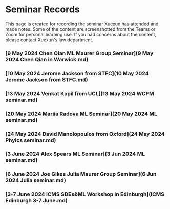 # Seminar Records

This page is created for recording the seminar Xuexun has attended and made notes. Some of the content are screenshotted from the Teams or Zoom for personal learning use. If you had concerns about the content, please contact Xuexun's law department.

### [9 May 2024 Chen Qian ML Maurer Group Seminar](9 May 2024 Chen Qian in Warwick.md)

### [10 May 2024 Jerome Jackson from STFC](10 May 2024 Jerome Jackson from STFC.md)

### [13 May 2024 Venkat Kapil from UCL](13 May 2024 WCPM seminar.md)

### [20 May 2024 Mariia Radova ML Seminar](20 May 2024 ML seminar.md)

### [24 May 2024 David Manolopoulos from Oxford](24 May 2024 Phyics seminar.md)

### [3 June 2024 Alex Spears ML Seminar](3 Jun 2024 ML seminar.md)

### [6 June 2024 Joe Gikes Julia Maurer Group Seminar](6 Jun 2024 Julia seminar.md)

### [3-7 June 2024 ICMS SDEs&ML Workshop in Edinburgh](ICMS Edinburgh 3-7 June.md)

